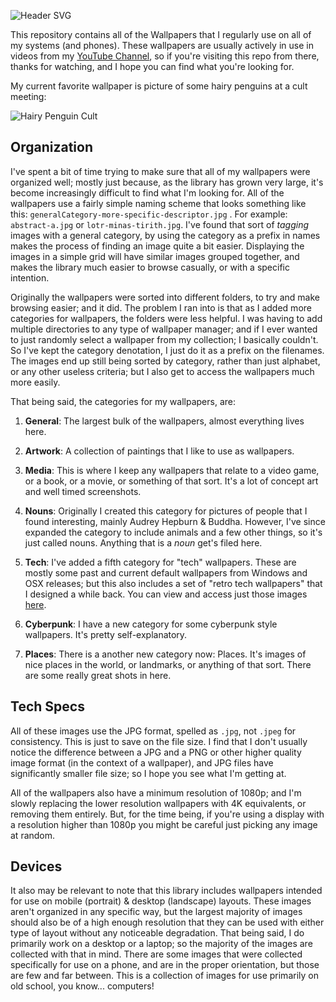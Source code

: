 ![Header SVG](https://makccr.github.io/images/github-header.svg)

This repository contains all of the Wallpapers that I regularly use on all of my systems (and phones). These wallpapers are usually actively in use in videos from my [YouTube Channel](https://www.youtube.com/user/mackenziegcriswell), so if you're visiting this repo from there, thanks for watching, and I hope you can find what you're looking for. 

My current favorite wallpaper is picture of some hairy penguins at a cult meeting:

![Hairy Penguin Cult](https://raw.githubusercontent.com/makccr/wallpapers/master/backgrounds/NOUNS-hairy-penguins-2.jpg)

## Organization
I've spent a bit of time trying to make sure that all of my wallpapers were organized well; mostly just because, as the library has grown very large, it's become increasingly difficult to find what I'm looking for. All of the wallpapers use a fairly simple naming scheme that looks something like this: ``generalCategory-more-specific-descriptor.jpg`` . For example: ``abstract-a.jpg`` or ``lotr-minas-tirith.jpg``. I've found that sort of *tagging* images with a general category, by using the category as a prefix in names makes the process of finding an image quite a bit easier. Displaying the images in a simple grid will have similar images grouped together, and makes the library much easier to browse casually, or with a specific intention. 

Originally the wallpapers were sorted into different folders, to try and make browsing easier; and it did. The problem I ran into is that as I added more categories for wallpapers, the folders were less helpful. I was having to add multiple directories to any type of wallpaper manager; and if I ever wanted to just randomly select a wallpaper from my collection; I basically couldn't. So I've kept the category denotation, I just do it as a prefix on the filenames. The images end up still being sorted by category, rather than just alphabet, or any other useless criteria; but I also get to access the wallpapers much more easily. 

That being said, the categories for my wallpapers, are: 

1. **General**: The largest bulk of the wallpapers, almost everything lives here. 

2. **Artwork**: A collection of paintings that I like to use as wallpapers.

3. **Media**: This is where I keep any wallpapers that relate to a video game, or a book, or a movie, or something of that sort. It's a lot of concept art and well timed screenshots. 

4. **Nouns**: Originally I created this category for pictures of people that I found interesting, mainly Audrey Hepburn & Buddha. However, I've since expanded the category to include animals and a few other things, so it's just called nouns. Anything that is a *noun* get's filed here. 

5. **Tech**: I've added a fifth category for "tech" wallpapers. These are mostly some past and current default wallpapers from Windows and OSX releases; but this also includes a set of "retro tech wallpapers" that I designed a while back. You can view and access just those images [here](https://photos.google.com/share/AF1QipNcKt7p6gWWk5sHYwj9SuhOHTliwypGEO-CfQCr5y4eI1qesRrH3wFOyIaQ871pGg?key=T1RSejMzUk9yUzBGaEx6LVduSmNNRW8wVnAyb2Rn).

6. **Cyberpunk**: I have a new category for some cyberpunk style wallpapers. It's pretty self-explanatory. 

7. **Places**: There is a another new category now: Places. It's images of nice places in the world, or landmarks, or anything of that sort. There are some really great shots in here. 

## Tech Specs
All of these images use the JPG format, spelled as ``.jpg``, not ``.jpeg`` for consistency. This is just to save on the file size. I find that I don't usually notice the difference between a JPG and a PNG or other higher quality image format (in the context of a wallpaper), and JPG files have significantly smaller file size; so I hope you see what I'm getting at. 

All of the wallpapers also have a minimum resolution of 1080p; and I'm slowly replacing the lower resolution wallpapers with 4K equivalents, or removing them entirely. But, for the time being, if you're using a display with a resolution higher than 1080p you might be careful just picking any image at random. 

## Devices
It also may be relevant to note that this library includes wallpapers intended for use on mobile (portrait) & desktop (landscape) layouts. These images aren't organized in any specific way, but the largest majority of images should also be of a high enough resolution that they can be used with either type of layout without any noticeable degradation. That being said, I do primarily work on a desktop or a laptop; so the majority of the images are collected with that in mind. There are some images that were collected specifically for use on a phone, and are in the proper orientation, but those are few and far between. This is a collection of images for use primarily on old school, you know... computers!
